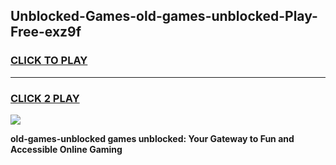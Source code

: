 
## Unblocked-Games-old-games-unblocked-Play-Free-exz9f
<h3>
<a href="https://premium76.site?title=old-games-unblocked&ref=22A">CLICK TO PLAY</a></h3>
<hr>

<h3>
<a href="https://premium76.site?title=old-games-unblocked&ref=22A">CLICK 2 PLAY</a>
  
</h3>

<a href="https://premium76.site?title=old-games-unblocked&ref=22A"><img src="https://clearcache.store/games.png"></a>


**old-games-unblocked games unblocked: Your Gateway to Fun and Accessible Online Gaming**
